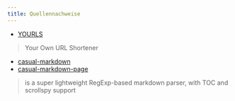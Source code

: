 ```yaml
---
title: Quellennachweise 
---
```

- [YOURLS](https://yourls.org)  
>  Your Own URL Shortener 

- [casual-markdown](https://github.com/casualwriter/casual-markdown)  
- [casual-markdown-page](https://github.com/casualwriter/casual-markdown-page) 
>  is a super lightweight RegExp-based markdown parser, with TOC and scrollspy support  





